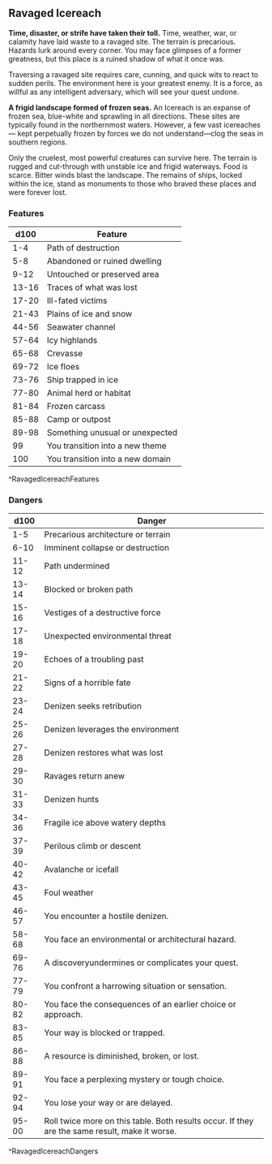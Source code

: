 ## Ravaged Icereach
**Time, disaster, or strife have taken their toll.** Time, weather, war, or calamity have laid waste to a ravaged site. The terrain is precarious. Hazards lurk around every corner. You may face glimpses of a former greatness, but this place is a ruined shadow of what it once was.

Traversing a ravaged site requires care, cunning, and quick wits to react to sudden perils. The environment here is your greatest enemy. It is a force, as willful as any intelligent adversary, which will see your quest undone.

**A frigid landscape formed of frozen seas.** An Icereach is an expanse of frozen sea, blue-white and sprawling in all directions. These sites are typically found in the northernmost waters. However, a few vast icereaches— kept perpetually frozen by forces we do not understand—clog the seas in southern regions.

Only the cruelest, most powerful creatures can survive here. The terrain is rugged and cut-through with unstable ice and frigid waterways. Food is scarce. Bitter winds blast the landscape. The remains of ships, locked within the ice, stand as monuments to those who braved these places and were forever lost.

### Features
| d100  | Feature  |
|-------|----------|
| 1-4 | Path of destruction  |
| 5-8 | Abandoned or ruined dwelling  |
| 9-12 | Untouched or preserved area  |
| 13-16 | Traces of what was lost  |
| 17-20 | Ill-fated victims  |
| 21-43 | Plains of ice and snow  |
| 44-56 | Seawater channel  |
| 57-64 | Icy highlands  |
| 65-68 | Crevasse  |
| 69-72 | Ice floes  |
| 73-76 | Ship trapped in ice  |
| 77-80 | Animal herd or habitat  |
| 81-84 | Frozen carcass  |
| 85-88 | Camp or outpost  |
| 89-98 | Something unusual or unexpected  |
| 99 | You transition into a new theme  |
| 100 | You transition into a new domain  |
^RavagedIcereachFeatures

### Dangers
| d100  | Danger  |
|-------|----------|
| 1-5 | Precarious architecture or terrain  |
| 6-10 | Imminent collapse or destruction  |
| 11-12 | Path undermined  |
| 13-14 | Blocked or broken path  |
| 15-16 | Vestiges of a destructive force  |
| 17-18 | Unexpected environmental threat  |
| 19-20 | Echoes of a troubling past  |
| 21-22 | Signs of a horrible fate  |
| 23-24 | Denizen seeks retribution  |
| 25-26 | Denizen leverages the environment  |
| 27-28 | Denizen restores what was lost  |
| 29-30 | Ravages return anew  |
| 31-33 | Denizen hunts  |
| 34-36 | Fragile ice above watery depths  |
| 37-39 | Perilous climb or descent  |
| 40-42 | Avalanche or icefall  |
| 43-45 | Foul weather  |
| 46-57 | You encounter a hostile denizen.
| 58-68 | You face an environmental or architectural hazard.
| 69-76 | A discoveryundermines or complicates your quest.
| 77-79 | You confront a harrowing situation or sensation.
| 80-82 | You face the consequences of an earlier choice or approach.
| 83-85 | Your way is blocked or trapped.
| 86-88 | A resource is diminished, broken, or lost.
| 89-91 | You face a perplexing mystery or tough choice.
| 92-94 | You lose your way or are delayed.
| 95-00 | Roll twice more on this table. Both results occur. If they are the same result, make it worse.
^RavagedIcereachDangers

